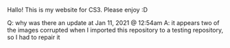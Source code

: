 Hallo! This is my website for CS3. Please enjoy :D

Q: why was there an update at Jan 11, 2021 @ 12:54am
A: it appears two of the images corrupted when I imported this repository to a testing repository, so I had to repair it
